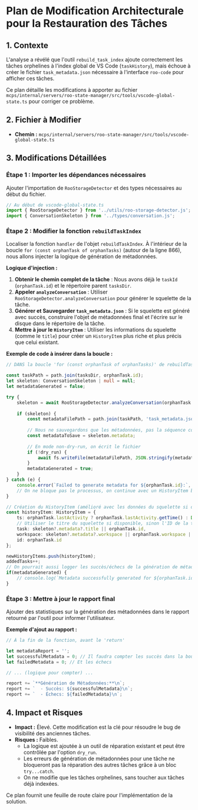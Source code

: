 # Plan de Modification Architecturale pour la Restauration des Tâches

## 1. Contexte

L'analyse a révélé que l'outil `rebuild_task_index` ajoute correctement les tâches orphelines à l'index global de VS Code (`taskHistory`), mais échoue à créer le fichier `task_metadata.json` nécessaire à l'interface `roo-code` pour afficher ces tâches.

Ce plan détaille les modifications à apporter au fichier `mcps/internal/servers/roo-state-manager/src/tools/vscode-global-state.ts` pour corriger ce problème.

## 2. Fichier à Modifier

-   **Chemin :** `mcps/internal/servers/roo-state-manager/src/tools/vscode-global-state.ts`

## 3. Modifications Détaillées

### Étape 1 : Importer les dépendances nécessaires

Ajouter l'importation de `RooStorageDetector` et des types nécessaires au début du fichier.

```typescript
// Au début de vscode-global-state.ts
import { RooStorageDetector } from '../utils/roo-storage-detector.js';
import { ConversationSkeleton } from '../types/conversation.js';
```

### Étape 2 : Modifier la fonction `rebuildTaskIndex`

Localiser la fonction `handler` de l'objet `rebuildTaskIndex`. À l'intérieur de la boucle `for (const orphanTask of orphanTasks)` (autour de la ligne 866), nous allons injecter la logique de génération de métadonnées.

**Logique d'injection :**

1.  **Obtenir le chemin complet de la tâche** : Nous avons déjà le `taskId` (`orphanTask.id`) et le répertoire parent `tasksDir`.
2.  **Appeler `analyzeConversation`** : Utiliser `RooStorageDetector.analyzeConversation` pour générer le squelette de la tâche.
3.  **Générer et Sauvegarder `task_metadata.json`** : Si le squelette est généré avec succès, construire l'objet de métadonnées final et l'écrire sur le disque dans le répertoire de la tâche.
4.  **Mettre à jour le `HistoryItem`** : Utiliser les informations du squelette (comme le `title`) pour créer un `HistoryItem` plus riche et plus précis que celui existant.

**Exemple de code à insérer dans la boucle :**

```typescript
// DANS la boucle 'for (const orphanTask of orphanTasks)' de rebuildTaskIndex

const taskPath = path.join(tasksDir, orphanTask.id);
let skeleton: ConversationSkeleton | null = null;
let metadataGenerated = false;

try {
    skeleton = await RooStorageDetector.analyzeConversation(orphanTask.id, taskPath);
    
    if (skeleton) {
        const metadataFilePath = path.join(taskPath, 'task_metadata.json');
        
        // Nous ne sauvegardons que les métadonnées, pas la séquence complète
        const metadataToSave = skeleton.metadata; 
        
        // En mode non-dry-run, on écrit le fichier
        if (!dry_run) {
            await fs.writeFile(metadataFilePath, JSON.stringify(metadataToSave, null, 2), 'utf-8');
        }
        metadataGenerated = true;
    }
} catch (e) {
    console.error(`Failed to generate metadata for ${orphanTask.id}:`, e);
    // On ne bloque pas le processus, on continue avec un HistoryItem basique
}

// Création du HistoryItem (amélioré avec les données du squelette si disponible)
const historyItem: HistoryItem = {
    ts: orphanTask.lastActivity ? orphanTask.lastActivity.getTime() : Date.now(),
    // Utiliser le titre du squelette si disponible, sinon l'ID de la tâche
    task: skeleton?.metadata?.title || orphanTask.id, 
    workspace: skeleton?.metadata?.workspace || orphanTask.workspace || 'unknown',
    id: orphanTask.id
};

newHistoryItems.push(historyItem);
addedTasks++;
// On pourrait aussi logger les succès/échecs de la génération de métadonnées
if(metadataGenerated) {
    // console.log(`Metadata successfully generated for ${orphanTask.id}`);
}

```

### Étape 3 : Mettre à jour le rapport final

Ajouter des statistiques sur la génération des métadonnées dans le rapport retourné par l'outil pour informer l'utilisateur.

**Exemple d'ajout au rapport :**

```typescript
// À la fin de la fonction, avant le 'return'

let metadataReport = '';
let successfulMetadata = 0; // Il faudra compter les succès dans la boucle
let failedMetadata = 0; // Et les échecs

// ... (logique pour compter) ...

report += `**Génération de Métadonnées:**\n`;
report += `  - Succès: ${successfulMetadata}\n`;
report += `  - Échecs: ${failedMetadata}\n`;
```

## 4. Impact et Risques

-   **Impact :** Élevé. Cette modification est la clé pour résoudre le bug de visibilité des anciennes tâches.
-   **Risques :** Faibles.
    -   La logique est ajoutée à un outil de réparation existant et peut être contrôlée par l'option `dry_run`.
    -   Les erreurs de génération de métadonnées pour une tâche ne bloqueront pas la réparation des autres tâches grâce à un bloc `try...catch`.
    -   On ne modifie que les tâches orphelines, sans toucher aux tâches déjà indexées.

Ce plan fournit une feuille de route claire pour l'implémentation de la solution.